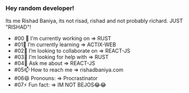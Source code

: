 ### Hey random developer!

Its me Rishad Baniya, its not risad, rishad and not probably richard. JUST "RISHAD"!
- #00 🔭 I'm currently working on => RUST
- #01🌱 I’m currently learning => ACTIX-WEB
- #02👯 I’m looking to collaborate on => REACT-JS
- #03🤔 I’m looking for help with => RUST
- #04💬 Ask me about => REACT-JS
- #05📫 How to reach me => rishadbaniya.com
- #06😄 Pronouns: => Procrastinator
- #07⚡ Fun fact: => IM NOT BEJOS😂😂
